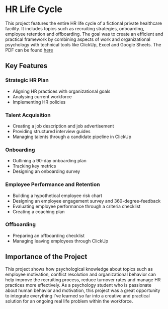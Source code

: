 # HR Life Cycle

This project features the entire HR life cycle of a fictional private healthcare facility. It includes
topics such as recruiting strategies, onboarding, employee retention and offboarding. The
goal was to create an efficient and practical framework by combining aspects of work and
organizational psychology with technical tools like ClickUp, Excel and Google Sheets. The PDF can be found [here](https://github.com/lea-schreiner/HR-Life-Cycle/blob/main/HR%20Life%20Cycle%20Project.pdf)

## Key Features
### Strategic HR Plan
- Aligning HR practices with organizational goals
- Analysing current workforce
- Implementing HR policies
  
### Talent Acquisition
- Creating a job description and job advertisement
- Providing structured interview guides
- Managing talents through a candidate pipeline in ClickUp

### Onboarding
- Outlining a 90-day onboarding plan
- Tracking key metrics
- Designing an onboarding survey

### Employee Performance and Retention
- Building a hypothetical employee risk chart
- Designing an employee engagement survey and 360-degree-feedback
- Evaluating employee performance through a criteria checklist
- Creating a coaching plan

### Offboarding
- Preparing an offboarding checklist
- Managing leaving employees through ClickUp


## Importance of the Project
This project shows how psychological knowledge about topics such as employee motivation,
conflict resolution and organizational behavior can help improve the recruiting process,
reduce turnover rates and manage HR practices more effectively. As a psychology student
who is passionate about human behavior and motivation, this project was a great opportunity
to integrate everything I’ve learned so far into a creative and practical solution for an ongoing
real life problem within the workforce.
